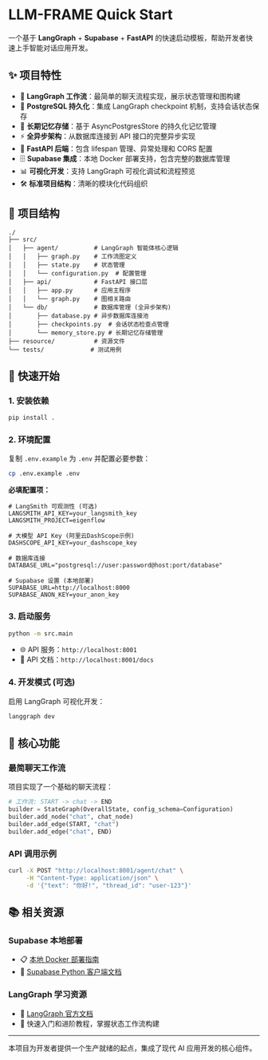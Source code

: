 # LLM-FRAME Quick Start

一个基于 **LangGraph** + **Supabase** + **FastAPI** 的快速启动模板，帮助开发者快速上手智能对话应用开发。

## ✨ 项目特性

- 🚀 **LangGraph 工作流**：最简单的聊天流程实现，展示状态管理和图构建
- 💾 **PostgreSQL 持久化**：集成 LangGraph checkpoint 机制，支持会话状态保存
- 🧠 **长期记忆存储**：基于 AsyncPostgresStore 的持久化记忆管理
- ⚡ **全异步架构**：从数据库连接到 API 接口的完整异步实现
- 🔄 **FastAPI 后端**：包含 lifespan 管理、异常处理和 CORS 配置
- 🗄️ **Supabase 集成**：本地 Docker 部署支持，包含完整的数据库管理
- 📊 **可视化开发**：支持 LangGraph 可视化调试和流程预览
- 🛠️ **标准项目结构**：清晰的模块化代码组织

## 📁 项目结构

```
./
├── src/
│   ├── agent/          # LangGraph 智能体核心逻辑
│   │   ├── graph.py    # 工作流图定义
│   │   ├── state.py    # 状态管理
│   │   └── configuration.py  # 配置管理
│   ├── api/            # FastAPI 接口层
│   │   ├── app.py      # 应用主程序
│   │   └── graph.py    # 图相关路由
│   └── db/             # 数据库管理 (全异步架构)
│       ├── database.py # 异步数据库连接池
│       ├── checkpoints.py  # 会话状态检查点管理
│       └── memory_store.py # 长期记忆存储管理
├── resource/           # 资源文件
└── tests/             # 测试用例
```

## 🚀 快速开始

### 1. 安装依赖

```bash
pip install .
```

### 2. 环境配置

复制 `.env.example` 为 `.env` 并配置必要参数：

```bash
cp .env.example .env
```

**必填配置项：**
```env
# LangSmith 可观测性 (可选)
LANGSMITH_API_KEY=your_langsmith_key
LANGSMITH_PROJECT=eigenflow

# 大模型 API Key (阿里云DashScope示例)
DASHSCOPE_API_KEY=your_dashscope_key

# 数据库连接
DATABASE_URL="postgresql://user:password@host:port/database"

# Supabase 设置 (本地部署)
SUPABASE_URL=http://localhost:8000
SUPABASE_ANON_KEY=your_anon_key
```

### 3. 启动服务

```bash
python -m src.main
```

- 🌐 API 服务：`http://localhost:8001`
- 📖 API 文档：`http://localhost:8001/docs`

### 4. 开发模式 (可选)

启用 LangGraph 可视化开发：
```bash
langgraph dev
```

## 🤖 核心功能

### 最简聊天工作流

项目实现了一个基础的聊天流程：

```python
# 工作流: START -> chat -> END
builder = StateGraph(OverallState, config_schema=Configuration)
builder.add_node("chat", chat_node)
builder.add_edge(START, "chat")
builder.add_edge("chat", END)
```

### API 调用示例

```bash
curl -X POST "http://localhost:8001/agent/chat" \
     -H "Content-Type: application/json" \
     -d '{"text": "你好!", "thread_id": "user-123"}'
```

## 📚 相关资源

### Supabase 本地部署
- 📋 [本地 Docker 部署指南](resource/supabase_docker_guide.md)
- 📖 [Supabase Python 客户端文档](https://supabase.com/docs/reference/python/start)

### LangGraph 学习资源  
- 🎯 [LangGraph 官方文档](https://langchain-ai.github.io/langgraph/)
- 🚀 快速入门和进阶教程，掌握状态工作流构建

---

本项目为开发者提供一个生产就绪的起点，集成了现代 AI 应用开发的核心组件。

